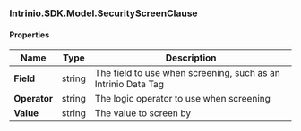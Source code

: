 [//]: # (CLASS:Intrinio.SDK.Model.SecurityScreenClause)

[//]: # (KIND:object)

### Intrinio.SDK.Model.SecurityScreenClause
#### Properties

[//]: # (START_DEFINITION)

Name | Type | Description
------------ | ------------- | -------------
**Field** | string | The field to use when screening, such as an Intrinio Data Tag &nbsp;
**Operator** | string | The logic operator to use when screening &nbsp;
**Value** | string | The value to screen by &nbsp;

[//]: # (END_DEFINITION)


